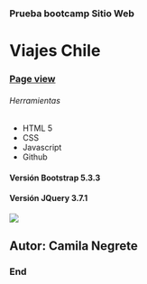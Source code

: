 ### Prueba bootcamp Sitio Web
# Viajes Chile

### [Page view](https://cami-negrete.github.io/viajes/ "Page view")

###### Herramientas
- HTML 5
- CSS
- Javascript
- Github


#### Versión Bootstrap 5.3.3
#### Versión JQuery 3.7.1

![](https://cami-negrete.github.io/viajes/assets/img/viajes.svg)

## Autor: Camila Negrete

### End
